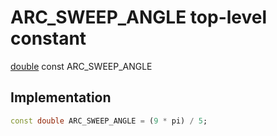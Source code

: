 


# ARC_SWEEP_ANGLE top-level constant








[double](https://api.flutter.dev/flutter/dart-core/double-class.html) const ARC_SWEEP_ANGLE
  







## Implementation

```dart
const double ARC_SWEEP_ANGLE = (9 * pi) / 5;
```








